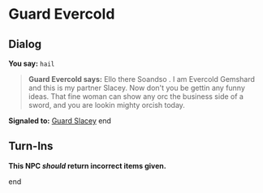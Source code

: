 # Guard Evercold
## Dialog

**You say:** `hail`



>**Guard Evercold says:** Ello there Soandso . I am Evercold Gemshard and this is my partner Slacey. Now don't you be gettin any funny ideas. That fine woman can show any orc the business side of a sword, and you are lookin mighty orcish today.


**Signaled to:**  [Guard Slacey](/npc/121027)
end

## Turn-Ins



**This NPC *should* return incorrect items given.**

end